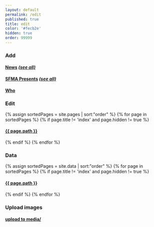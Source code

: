 ```yaml
---
layout: default
permalink: /edit
published: true
title: edit
color: '#fecb2e'
hidden: true
order: 99999
---
```

<h3>Add</h3>
<h4>
  <a href="http://prose.io/#san-francisco-music-alliance/sfmusicalliance.org/new/master/_news" target="_blank">News</a>
  <a href="http://prose.io/#san-francisco-music-alliance/sfmusicalliance.org/tree/master/_news" target="_blank"><i>(see all)</i></a>
</h4>

<h4>
  <a href="http://prose.io/#san-francisco-music-alliance/sfmusicalliance.org/new/master/_sfmapresents" target="_blank">SFMA Presents</a>
  <a href="http://prose.io/#san-francisco-music-alliance/sfmusicalliance.org/tree/master/_sfmapresents" target="_blank"><i>(see all)</i></a>
</h4>

<h4>
  <a href="http://prose.io/#san-francisco-music-alliance/sfmusicalliance.org/tree/master/_data/who" target="_blank">Who</a>
</h4>

<h3>Edit</h3>

{% assign sortedPages = site.pages | sort:"order" %}
{% for page in sortedPages %}
  {% if page.title !=  'index' and page.hidden != true %}
<h4><a href="http://prose.io/#san-francisco-music-alliance/sfmusicalliance.org/edit/master/{{ page.path }}" target="_blank">{{ page.path }}</a></h4>
  {% endif %}
{% endfor %}


<h3>Data</h3>

{% assign sortedPages = site.data | sort:"order" %}
{% for page in sortedPages %}
  {% if page.title !=  'index' and page.hidden != true %}
<h4><a href="http://prose.io/#san-francisco-music-alliance/sfmusicalliance.org/edit/master/{{ page.path }}" target="_blank">{{ page.path }}</a></h4>
  {% endif %}
{% endfor %}



<h3>Upload images</h3>

<h4>
  <a href="https://github.com/san-francisco-music-alliance/sfmusicalliance.org/tree/master/media" target="_blank">upload to media/</a>
</h4>
